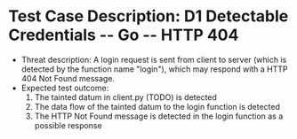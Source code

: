 # Test Case Description: D1 Detectable Credentials -- Go -- HTTP 404
- Threat description: A login request is sent from client to server (which is detected by the function name "login"), which may respond with a HTTP 404 Not Found message. 
- Expected test outcome: 
  1. The tainted datum in client.py (TODO) is detected
  2. The data flow of the tainted datum to the login function is detected
  3. The HTTP Not Found message is detected in the login function as a possible response
  